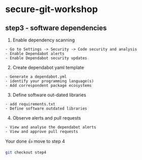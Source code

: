 # secure-git-workshop

## step3 - software dependencies

1. Enable dependency scanning
```
- Go to Settings -> Security -> Code security and analysis 
- Enable Dependabot alerts
- Enable Dependabot security updates
```

2. Create dependabot yaml template
```
- Generate a dependabot.yml
- identify your programming language(s)
- Add correspondent package ecosystems 
```

3. Define software out-dated libraries
```
- add requirements.txt
- Define software outdated libraries 
```

4. Observe alerts and pull requests
```
- View and analyse the dependabot alerts
- View and approve pull requests
```

Your done 👍 move to step 4
```bash
git checkout step4
```
